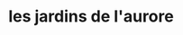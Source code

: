 ---
title: "les jardins de l'aurore"
url: /vieille-brioude/les-jardins-de-laurore/
shop: Hofladen
---